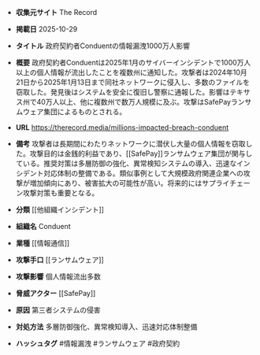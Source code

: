 - **収集元サイト**
The Record

- **掲載日**
2025-10-29

- **タイトル**
政府契約者Conduentの情報漏洩1000万人影響

- **概要**
政府契約者Conduentは2025年1月のサイバーインシデントで1000万人以上の個人情報が流出したことを複数州に通知した。攻撃者は2024年10月21日から2025年1月13日まで同社ネットワークに侵入し、多数のファイルを窃取した。発見後はシステムを安全に復旧し警察に通報した。影響はテキサス州で40万人以上、他に複数州で数万人規模に及ぶ。攻撃はSafePayランサムウェア集団によるものとされる。

- **URL**
https://therecord.media/millions-impacted-breach-conduent

- **備考**
攻撃者は長期間にわたりネットワークに潜伏し大量の個人情報を窃取した。攻撃目的は金銭的利益であり、[[SafePay]]ランサムウェア集団が関与している。推奨対策は多層防御の強化、異常検知システムの導入、迅速なインシデント対応体制の整備である。類似事例として大規模政府関連企業への攻撃が増加傾向にあり、被害拡大の可能性が高い。将来的にはサプライチェーン攻撃対策も重要となる。

- **分類**
[[他組織インシデント]]

- **組織名**
Conduent

- **業種**
[[情報通信]]

- **攻撃手口**
[[ランサムウェア]]

- **攻撃影響**
個人情報流出多数

- **脅威アクター**
[[SafePay]]

- **原因**
第三者システムの侵害

- **対処方法**
多層防御強化、異常検知導入、迅速対応体制整備

- **ハッシュタグ**
#情報漏洩 #ランサムウェア #政府契約
